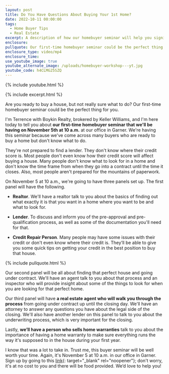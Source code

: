 ```yaml
---
layout: post
title: Do You Have Questions About Buying Your 1st Home?
date: 2022-10-11 00:00:00
tags:
  - Home Buyer Tips
  - Real Estate
excerpt: A description of how our homebuyer seminar will help you significantly.
enclosure:
pullquote: Our first-time homebuyer seminar could be the perfect thing for you.
enclosure_type: video/mp4
enclosure_time:
use_youtube_image: true
youtube_alternate_image: /uploads/homebuyer-workshop---yt.jpg
youtube_code: h4CLMG25SZQ
---
```

{% include youtube.html %}

{% include excerpt.html %}

Are you ready to buy a house, but not really sure what to do? Our first-time homebuyer seminar could be the perfect thing for you.

I'm Terrence with Boykin Realty, brokered by Keller Williams, and I'm here today to tell you about **our first-time homebuyer seminar that we'll be having on November 5th at 10 a.m.** at our office in Garner. We're having this seminar because we've come across many buyers who are ready to buy a home but don't know what to do.

They're not prepared to find a lender. They don't know where their credit score is. Most people don't even know how their credit score will affect buying a house. Many people don't know what to look for in a home and don't know the time frame from when they go into a contract until the time it closes. Also, most people aren't prepared for the mountains of paperwork.

On November 5 at 10 a.m., we're going to have three panels set up. The first panel will have the following.

* **Realtor**. We'll have a realtor talk to you about the basics of finding out what exactly it is that you want in a home where you want to be and what to look for.

* **Lender**. To discuss and inform you of the pre-approval and pre-qualification process, as well as some of the documentation you'll need for that.

* **Credit Repair Person**. Many people may have some issues with their credit or don't even know where their credit is. They’ll be able to give you some quick tips on getting your credit in the best position to buy that house.

{% include pullquote.html %}

Our second panel will be all about finding that perfect house and going under contract. We'll have an agent talk to you about that process and an inspector who will provide insight about some of the things to look for when you are looking for that perfect home.&nbsp;

Our third panel will have **a real estate agent who will walk you through the process** from going under contract up until the closing day. We'll have an attorney to answer any questions you have about the legal side of the closing. We'll also have another lender on this panel to talk to you about the underwriting process, which is very important for the closing.

Lastly, **we’ll have a person who sells home warranties** talk to you about the importance of having a home warranty to make sure everything runs the way it's supposed to in the house during your first year.

I know that was a lot to take in. Trust me, this buyer seminar will be well worth your time. Again, it's November 5 at 10 a.m. in our office in Garner. Sign up by going to this [link](https://www.eventbrite.com/e/first-time-home-buyer-seminar-tickets-440937364527){: target="_blank" rel="noopener"}; don't worry, it's at no cost to you and there will be food provided. We’d love to help you\!